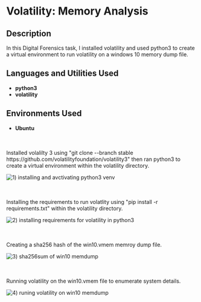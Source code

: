 # Volatility: Memory Analysis

<h2>Description</h2>
In this Digital Forensics task, I installed volatility and used python3 to create a virtual environment to run volatility on a windows 10 memory dump file.  

<h2>Languages and Utilities Used</h2>

- <b>python3</b>
- <b>volatility</b>

<h2>Environments Used </h2>

- <b>Ubuntu</b> 

<br />
<br />
Installed volalilty 3 using "git clone --branch stable https://github.com/volatilityfoundation/volatility3" then ran python3 to create a virtual environment within the volatility directory. 

![1) installing and avctivating python3 venv](https://github.com/user-attachments/assets/8b3acbb0-8121-41f2-b0e3-38b4731816d5)

<br />
<br />
Installing the requirements to run volatlity using "pip install -r requirements.txt" within the volatility directory. 

![2) installing requirements for volatility in python3](https://github.com/user-attachments/assets/69ee7e84-2915-4bc6-83cc-ab7e5b2d223e)

<br />
<br />  
Creating a sha256 hash of the win10.vmem memroy dump file. 

![3) sha256sum of win10 memdump](https://github.com/user-attachments/assets/fb6f87dd-1968-4291-8156-0b355d131fc9)

<br />
<br />
Running volatility on the win10.vmem file to enumerate system details. 

![4) runing volatility on win10 memdump](https://github.com/user-attachments/assets/28339dce-f331-45bf-8341-406c7d02d3cd)

<br />
<br />
